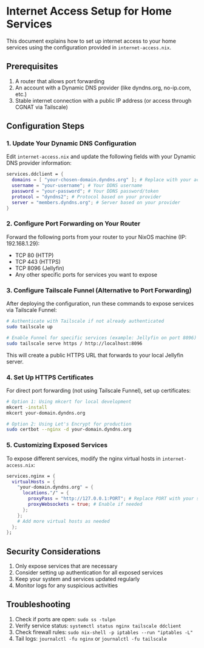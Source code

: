 # Internet Access Setup for Home Services

This document explains how to set up internet access to your home services using the configuration provided in `internet-access.nix`.

## Prerequisites

1. A router that allows port forwarding
2. An account with a Dynamic DNS provider (like dyndns.org, no-ip.com, etc.)
3. Stable internet connection with a public IP address (or access through CGNAT via Tailscale)

## Configuration Steps

### 1. Update Your Dynamic DNS Configuration

Edit `internet-access.nix` and update the following fields with your Dynamic DNS provider information:

```nix
services.ddclient = {
  domains = [ "your-chosen-domain.dyndns.org" ]; # Replace with your actual domain
  username = "your-username"; # Your DDNS username
  password = "your-password"; # Your DDNS password/token
  protocol = "dyndns2"; # Protocol based on your provider
  server = "members.dyndns.org"; # Server based on your provider
}
```

### 2. Configure Port Forwarding on Your Router

Forward the following ports from your router to your NixOS machine (IP: 192.168.1.29):

- TCP 80 (HTTP)
- TCP 443 (HTTPS)
- TCP 8096 (Jellyfin)
- Any other specific ports for services you want to expose

### 3. Configure Tailscale Funnel (Alternative to Port Forwarding)

After deploying the configuration, run these commands to expose services via Tailscale Funnel:

```bash
# Authenticate with Tailscale if not already authenticated
sudo tailscale up

# Enable Funnel for specific services (example: Jellyfin on port 8096)
sudo tailscale serve https / http://localhost:8096
```

This will create a public HTTPS URL that forwards to your local Jellyfin server.

### 4. Set Up HTTPS Certificates

For direct port forwarding (not using Tailscale Funnel), set up certificates:

```bash
# Option 1: Using mkcert for local development
mkcert -install
mkcert your-domain.dyndns.org

# Option 2: Using Let's Encrypt for production
sudo certbot --nginx -d your-domain.dyndns.org
```

### 5. Customizing Exposed Services

To expose different services, modify the nginx virtual hosts in `internet-access.nix`:

```nix
services.nginx = {
  virtualHosts = {
    "your-domain.dyndns.org" = {
      locations."/" = {
        proxyPass = "http://127.0.0.1:PORT"; # Replace PORT with your service port
        proxyWebsockets = true; # Enable if needed
      };
    };
    # Add more virtual hosts as needed
  };
};
```

## Security Considerations

1. Only expose services that are necessary
2. Consider setting up authentication for all exposed services
3. Keep your system and services updated regularly
4. Monitor logs for any suspicious activities

## Troubleshooting

1. Check if ports are open: `sudo ss -tulpn`
2. Verify service status: `systemctl status nginx tailscale ddclient`
3. Check firewall rules: `sudo nix-shell -p iptables --run "iptables -L"`
4. Tail logs: `journalctl -fu nginx` or `journalctl -fu tailscale`